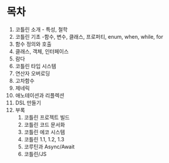 # 목차

1. 코틀린 소개 - 특성, 철학
2. 코틀린 기초 -함수, 변수, 클래스, 프로퍼티, enum, when, while, for
3. 함수 정의와 호출
4. 클래스, 객체, 인터페이스
5. 람다
6. 코틀린 타입 시스템
7. 연산자 오버로딩
8. 고차함수
9. 제네릭
10. 애노테이션과 리플렉션
11. DSL 만들기
12. 부록
    1. 코틀린 프로젝트 빌드
    2. 코틀린 코드 문서화
    3. 코틀린 에코 시스템
    4. 코틀린 1.1, 1.2, 1.3
    5. 코루틴과 Async/Await
    6. 코틀린/JS